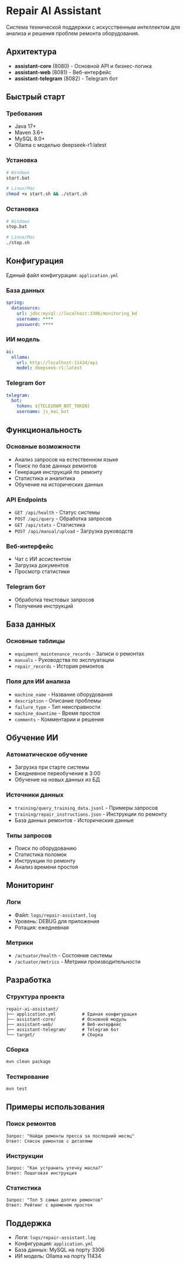 # Repair AI Assistant

Система технической поддержки с искусственным интеллектом для анализа и решения проблем ремонта оборудования.

## Архитектура

- **assistant-core** (8080) - Основной API и бизнес-логика
- **assistant-web** (8081) - Веб-интерфейс
- **assistant-telegram** (8082) - Telegram бот

## Быстрый старт

### Требования
- Java 17+
- Maven 3.6+
- MySQL 8.0+
- Ollama с моделью deepseek-r1:latest

### Установка
```bash
# Windows
start.bat

# Linux/Mac
chmod +x start.sh && ./start.sh
```

### Остановка
```bash
# Windows
stop.bat

# Linux/Mac  
./stop.sh
```

## Конфигурация

Единый файл конфигурации: `application.yml`

### База данных
```yaml
spring:
  datasource:
    url: jdbc:mysql://localhost:3306/monitoring_bd
    username: ****
    password: ****
```

### ИИ модель
```yaml
ai:
  ollama:
    url: http://localhost:11434/api
    model: deepseek-r1:latest
```

### Telegram бот
```yaml
telegram:
  bot:
    token: ${TELEGRAM_BOT_TOKEN}
    username: js_mai_bot
```

## Функциональность

### Основные возможности
- Анализ запросов на естественном языке
- Поиск по базе данных ремонтов
- Генерация инструкций по ремонту
- Статистика и аналитика
- Обучение на исторических данных

### API Endpoints
- `GET /api/health` - Статус системы
- `POST /api/query` - Обработка запросов
- `GET /api/stats` - Статистика
- `POST /api/manual/upload` - Загрузка руководств

### Веб-интерфейс
- Чат с ИИ ассистентом
- Загрузка документов
- Просмотр статистики

### Telegram бот
- Обработка текстовых запросов
- Получение инструкций

## База данных

### Основные таблицы
- `equipment_maintenance_records` - Записи о ремонтах
- `manuals` - Руководства по эксплуатации
- `repair_records` - История ремонтов

### Поля для ИИ анализа
- `machine_name` - Название оборудования
- `description` - Описание проблемы  
- `failure_type` - Тип неисправности
- `machine_downtime` - Время простоя
- `comments` - Комментарии и решения

## Обучение ИИ

### Автоматическое обучение
- Загрузка при старте системы
- Ежедневное переобучение в 3:00
- Обучение на новых данных из БД

### Источники данных
- `training/query_training_data.jsonl` - Примеры запросов
- `training/repair_instructions.json` - Инструкции по ремонту
- База данных ремонтов - Исторические данные

### Типы запросов
- Поиск по оборудованию
- Статистика поломок
- Инструкции по ремонту
- Анализ времени простоя

## Мониторинг

### Логи
- Файл: `logs/repair-assistant.log`
- Уровень: DEBUG для приложения
- Ротация: ежедневная

### Метрики
- `/actuator/health` - Состояние системы
- `/actuator/metrics` - Метрики производительности

## Разработка

### Структура проекта
```
repair-ai-assistant/
├── application.yml          # Единая конфигурация
├── assistant-core/          # Основной модуль
├── assistant-web/           # Веб-интерфейс  
├── assistant-telegram/      # Telegram бот
└── target/                  # Сборка
```

### Сборка
```bash
mvn clean package
```

### Тестирование
```bash
mvn test
```

## Примеры использования

### Поиск ремонтов
```
Запрос: "Найди ремонты пресса за последний месяц"
Ответ: Список ремонтов с деталями
```

### Инструкции
```
Запрос: "Как устранить утечку масла?"
Ответ: Пошаговая инструкция
```

### Статистика
```
Запрос: "Топ 5 самых долгих ремонтов"
Ответ: Рейтинг с временем простоя
```

## Поддержка

- Логи: `logs/repair-assistant.log`
- Конфигурация: `application.yml`
- База данных: MySQL на порту 3306
- ИИ модель: Ollama на порту 11434